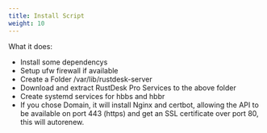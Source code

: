 ```yaml
---
title: Install Script
weight: 10
---
```


What it does:

- Install some dependencys
- Setup ufw firewall if available
- Create a Folder /var/lib/rustdesk-server
- Download and extract RustDesk Pro Services to the above folder
- Create systemd services for hbbs and hbbr
- If you chose Domain, it will install Nginx and certbot, allowing the API to be available on port 443 (https) and get an SSL certificate over port 80, this will autorenew.
